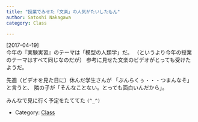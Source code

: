 ```yaml
---
title: "授業でみせた「文楽」の人気がたいしたもん"
author: Satoshi Nakagawa
category: Class

---
```


[2017-04-19]  
 今年の『実験実習』のテーマは「模型の人類学」だ。
（というより今年の授業のテーマはすべて同じなのだが）
参考に見せた文楽のビデオがとっても受けたようだ。

 先週（ビデオを見た日に）休んだ学生さんが
「ぶんらくぅ・・・つまんなそ」と言うと、
隣の子が「そんなことない。とっても面白いんだから」。

 みんなで見に行く予定をたててた `(^_^)`

- Category: [Class](categories.html#Class)

